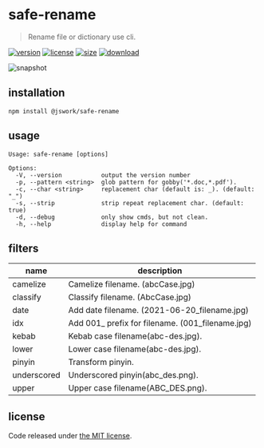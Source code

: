 # safe-rename
> Rename file or dictionary use cli.

[![version][version-image]][version-url]
[![license][license-image]][license-url]
[![size][size-image]][size-url]
[![download][download-image]][download-url]

![snapshot](https://tva1.sinaimg.cn/large/008i3skNgy1grp3gf61wqj30v80f843g.jpg)

## installation
```shell
npm install @jswork/safe-rename
```

## usage
~~~
Usage: safe-rename [options]

Options:
  -V, --version           output the version number
  -p, --pattern <string>  glob pattern for gobby('*.doc,*.pdf').
  -c, --char <string>     replacement char (default is: _). (default: "_")
  -s, --strip             strip repeat replacement char. (default: true)
  -d, --debug             only show cmds, but not clean.
  -h, --help              display help for command
~~~

## filters
| name        | description                                      |
| ----------- | ------------------------------------------------ |
| camelize    | Camelize filename. (abcCase.jpg)                 |
| classify    | Classify filename. (AbcCase.jpg)                 |
| date        | Add date filename. (2021-06-20_filename.jpg)     |
| idx         | Add 001_ prefix for filename. (001_filename.jpg) |
| kebab       | Kebab case filename(abc-des.jpg).                |
| lower       | Lower case filename(abc-des.jpg).                |
| pinyin      | Transform pinyin.                                |
| underscored | Underscored pinyin(abc_des.png).                 |
| upper       | Upper case filename(ABC_DES.png).                |

## license
Code released under [the MIT license](https://github.com/afeiship/safe-rename/blob/master/LICENSE.txt).

[version-image]: https://img.shields.io/npm/v/@jswork/safe-rename
[version-url]: https://npmjs.org/package/@jswork/safe-rename

[license-image]: https://img.shields.io/npm/l/@jswork/safe-rename
[license-url]: https://github.com/afeiship/safe-rename/blob/master/LICENSE.txt

[size-image]: https://img.shields.io/bundlephobia/minzip/@jswork/safe-rename
[size-url]: https://github.com/afeiship/safe-rename/blob/master/dist/safe-rename.min.js

[download-image]: https://img.shields.io/npm/dm/@jswork/safe-rename
[download-url]: https://www.npmjs.com/package/@jswork/safe-rename
